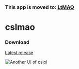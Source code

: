 ### This app is moved to: [LtMAO](https://github.com/tarngaina/LtMAO)
# cslmao 


### Download

[Latest release](https://github.com/tarngaina/cslmao/releases)

![Another UI of cslol](https://i.imgur.com/yRtPCXT.png)
